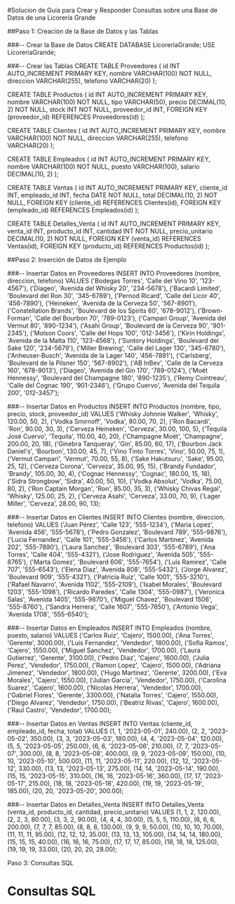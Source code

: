 #Solucion de Guía para Crear y Responder Consultas sobre una Base de Datos de una Licorería Grande

##Paso 1: Creación de la Base de Datos y las Tablas
 
 ###-- Crear la Base de Datos
CREATE DATABASE LicoreriaGrande;
USE LicoreriaGrande;

###-- Crear las Tablas
CREATE TABLE Proveedores (
    id INT AUTO_INCREMENT PRIMARY KEY,
    nombre VARCHAR(100) NOT NULL,
    direccion VARCHAR(255),
    telefono VARCHAR(20)
);

CREATE TABLE Productos (
    id INT AUTO_INCREMENT PRIMARY KEY,
    nombre VARCHAR(100) NOT NULL,
    tipo VARCHAR(50),
    precio DECIMAL(10, 2) NOT NULL,
    stock INT NOT NULL,
    proveedor_id INT,
    FOREIGN KEY (proveedor_id) REFERENCES Proveedores(id)
);

CREATE TABLE Clientes (
    id INT AUTO_INCREMENT PRIMARY KEY,
    nombre VARCHAR(100) NOT NULL,
    direccion VARCHAR(255),
    telefono VARCHAR(20)
);

CREATE TABLE Empleados (
    id INT AUTO_INCREMENT PRIMARY KEY,
    nombre VARCHAR(100) NOT NULL,
    puesto VARCHAR(100),
    salario DECIMAL(10, 2)
);

CREATE TABLE Ventas (
    id INT AUTO_INCREMENT PRIMARY KEY,
    cliente_id INT,
    empleado_id INT,
    fecha DATE NOT NULL,
    total DECIMAL(10, 2) NOT NULL,
    FOREIGN KEY (cliente_id) REFERENCES Clientes(id),
    FOREIGN KEY (empleado_id) REFERENCES Empleados(id)
);

CREATE TABLE Detalles_Venta (
    id INT AUTO_INCREMENT PRIMARY KEY,
    venta_id INT,
    producto_id INT,
    cantidad INT NOT NULL,
    precio_unitario DECIMAL(10, 2) NOT NULL,
    FOREIGN KEY (venta_id) REFERENCES Ventas(id),
    FOREIGN KEY (producto_id) REFERENCES Productos(id)
);

##Paso 2: Inserción de Datos de Ejemplo

###-- Insertar Datos en Proveedores
INSERT INTO Proveedores (nombre, direccion, telefono) VALUES
('Bodegas Torres', 'Calle del Vino 10', '123-4567'),
('Diageo', 'Avenida del Whisky 20', '234-5678'),
('Bacardi Limited', 'Boulevard del Ron 30', '345-6789'),
('Pernod Ricard', 'Calle del Licor 40', '456-7890'),
('Heineken', 'Avenida de la Cerveza 50', '567-8901'),
('Constellation Brands', 'Boulevard de los Spirits 60', '678-9012'),
('Brown-Forman', 'Calle del Bourbon 70', '789-0123'),
('Campari Group', 'Avenida del Vermut 80', '890-1234'),
('Asahi Group', 'Boulevard de la Cerveza 90', '901-2345'),
('Molson Coors', 'Calle del Hops 100', '012-3456'),
('Kirin Holdings', 'Avenida de la Malta 110', '123-4568'),
('Suntory Holdings', 'Boulevard del Sake 120', '234-5679'),
('Miller Brewing', 'Calle del Lager 130', '345-6780'),
('Anheuser-Busch', 'Avenida de la Lager 140', '456-7891'),
('Carlsberg', 'Boulevard de la Pilsner 150', '567-8902'),
('AB InBev', 'Calle de la Cerveza 160', '678-9013'),
('Diageo', 'Avenida del Gin 170', '789-0124'),
('Moët Hennessy', 'Boulevard del Champagne 180', '890-1235'),
('Remy Cointreau', 'Calle del Cognac 190', '901-2346'),
('Grupo Cuervo', 'Avenida del Tequila 200', '012-3457');

###-- Insertar Datos en Productos
INSERT INTO Productos (nombre, tipo, precio, stock, proveedor_id) VALUES 
('Whisky Johnnie Walker', 'Whisky', 120.00, 50, 2),
('Vodka Smirnoff', 'Vodka', 80.00, 70, 2),
('Ron Bacardi', 'Ron', 90.00, 30, 3),
('Cerveza Heineken', 'Cerveza', 30.00, 100, 5),
('Tequila José Cuervo', 'Tequila', 110.00, 40, 20),
('Champagne Moët', 'Champagne', 200.00, 20, 18),
('Ginebra Tanqueray', 'Gin', 85.00, 60, 17),
('Bourbon Jack Daniel\'s', 'Bourbon', 130.00, 45, 7),
('Vino Tinto Torres', 'Vino', 50.00, 75, 1),
('Vermut Campari', 'Vermut', 70.00, 55, 8),
('Sake Hakutsuru', 'Sake', 95.00, 25, 12),
('Cerveza Corona', 'Cerveza', 35.00, 95, 15),
('Brandy Fundador', 'Brandy', 105.00, 30, 4),
('Cognac Hennessy', 'Cognac', 180.00, 15, 18),
('Sidra Strongbow', 'Sidra', 40.00, 50, 10),
('Vodka Absolut', 'Vodka', 75.00, 80, 2),
('Ron Captain Morgan', 'Ron', 85.00, 35, 3),
('Whisky Chivas Regal', 'Whisky', 125.00, 25, 2),
('Cerveza Asahi', 'Cerveza', 33.00, 70, 9),
('Lager Miller', 'Cerveza', 28.00, 90, 13);

###-- Insertar Datos en Clientes
INSERT INTO Clientes (nombre, direccion, telefono) VALUES 
('Juan Pérez', 'Calle 123', '555-1234'),
('Maria Lopez', 'Avenida 456', '555-5678'),
('Pedro Gonzalez', 'Boulevard 789', '555-9876'),
('Lucia Fernandez', 'Calle 101', '555-3456'),
('Carlos Martinez', 'Avenida 202', '555-7890'),
('Laura Sanchez', 'Boulevard 303', '555-6789'),
('Ana Torres', 'Calle 404', '555-4321'),
('Jose Rodriguez', 'Avenida 505', '555-8765'),
('Marta Gomez', 'Boulevard 606', '555-7654'),
('Luis Ramirez', 'Calle 707', '555-6543'),
('Elena Diaz', 'Avenida 808', '555-5432'),
('Jorge Alvarez', 'Boulevard 909', '555-4321'),
('Patricia Ruiz', 'Calle 1001', '555-3210'),
('Rafael Navarro', 'Avenida 1102', '555-2109'),
('Isabel Morales', 'Boulevard 1203', '555-1098'),
('Ricardo Paredes', 'Calle 1304', '555-0987'),
('Veronica Salas', 'Avenida 1405', '555-9870'),
('Miguel Chavez', 'Boulevard 1506', '555-8760'),
('Sandra Herrera', 'Calle 1607', '555-7650'),
('Antonio Vega', 'Avenida 1708', '555-6540');

###-- Insertar Datos en Empleados
INSERT INTO Empleados (nombre, puesto, salario) VALUES 
('Carlos Ruiz', 'Cajero', 1500.00),
('Ana Torres', 'Gerente', 3000.00),
('Luis Fernandez', 'Vendedor', 1800.00),
('Sofia Ramos', 'Cajero', 1550.00),
('Miguel Sanchez', 'Vendedor', 1700.00),
('Laura Gutierrez', 'Gerente', 3100.00),
('Pedro Diaz', 'Cajero', 1600.00),
('Julia Perez', 'Vendedor', 1750.00),
('Ramon Lopez', 'Cajero', 1500.00),
('Adriana Jimenez', 'Vendedor', 1800.00),
('Hugo Martinez', 'Gerente', 3200.00),
('Eva Morales', 'Cajero', 1550.00),
('Julian Garcia', 'Vendedor', 1750.00),
('Carolina Suarez', 'Cajero', 1600.00),
('Nicolas Herrera', 'Vendedor', 1700.00),
('Gabriel Flores', 'Gerente', 3300.00),
('Natalia Torres', 'Cajero', 1550.00),
('Diego Alvarez', 'Vendedor', 1750.00),
('Beatriz Rivas', 'Cajero', 1600.00),
('Raul Castro', 'Vendedor', 1700.00);

###-- Insertar Datos en Ventas
INSERT INTO Ventas (cliente_id, empleado_id, fecha, total) VALUES 
(1, 1, '2023-05-01', 240.00),
(2, 2, '2023-05-02', 350.00),
(3, 3, '2023-05-03', 180.00),
(4, 4, '2023-05-04', 120.00),
(5, 5, '2023-05-05', 250.00),
(6, 6, '2023-05-06', 210.00),
(7, 7, '2023-05-07', 300.00),
(8, 8, '2023-05-08', 400.00),
(9, 9, '2023-05-09', 150.00),
(10, 10, '2023-05-10', 500.00),
(11, 11, '2023-05-11', 220.00),
(12, 12, '2023-05-12', 330.00),
(13, 13, '2023-05-13', 275.00),
(14, 14, '2023-05-14', 190.00),
(15, 15, '2023-05-15', 310.00),
(16, 16, '2023-05-16', 360.00),
(17, 17, '2023-05-17', 215.00),
(18, 18, '2023-05-18', 420.00),
(19, 19, '2023-05-19', 185.00),
(20, 20, '2023-05-20', 300.00);

###-- Insertar Datos en Detalles_Venta
INSERT INTO Detalles_Venta (venta_id, producto_id, cantidad, precio_unitario) VALUES 
(1, 1, 2, 120.00),
(2, 2, 3, 80.00),
(3, 3, 2, 90.00),
(4, 4, 4, 30.00),
(5, 5, 5, 110.00),
(6, 6, 6, 200.00),
(7, 7, 7, 85.00),
(8, 8, 8, 130.00),
(9, 9, 9, 50.00),
(10, 10, 10, 70.00),
(11, 11, 11, 95.00),
(12, 12, 12, 35.00),
(13, 13, 13, 105.00),
(14, 14, 14, 180.00),
(15, 15, 15, 40.00),
(16, 16, 16, 75.00),
(17, 17, 17, 85.00),
(18, 18, 18, 125.00),
(19, 19, 19, 33.00),
(20, 20, 20, 28.00);


Paso 3: Consultas SQL
# Consultas SQL












